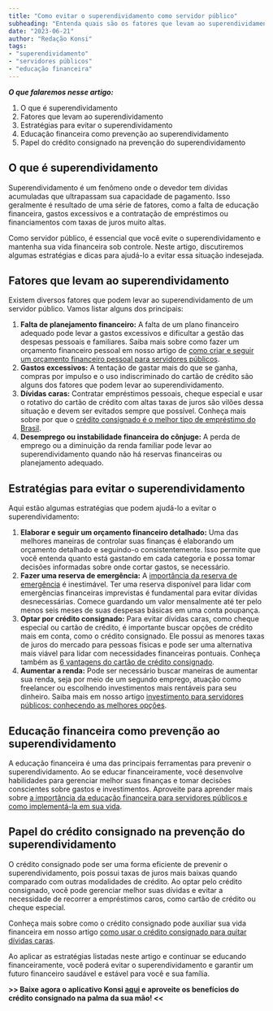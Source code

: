 ```yaml
---
title: "Como evitar o superendividamento como servidor público"
subheading: "Entenda quais são os fatores que levam ao superendividamento e como preveni-lo em sua vida financeira"
date: "2023-06-21"
author: "Redação Konsi"
tags:
- "superendividamento"
- "servidores públicos"
- "educação financeira"
---
```


_**O que falaremos nesse artigo:**_

1. O que é superendividamento
2. Fatores que levam ao superendividamento
3. Estratégias para evitar o superendividamento
4. Educação financeira como prevenção ao superendividamento
5. Papel do crédito consignado na prevenção do superendividamento

## O que é superendividamento

Superendividamento é um fenômeno onde o devedor tem dívidas acumuladas que ultrapassam sua capacidade de pagamento. Isso geralmente é resultado de uma série de fatores, como a falta de educação financeira, gastos excessivos e a contratação de empréstimos ou financiamentos com taxas de juros muito altas.

Como servidor público, é essencial que você evite o superendividamento e mantenha sua vida financeira sob controle. Neste artigo, discutiremos algumas estratégias e dicas para ajudá-lo a evitar essa situação indesejada.

## Fatores que levam ao superendividamento

Existem diversos fatores que podem levar ao superendividamento de um servidor público. Vamos listar alguns dos principais:

1. **Falta de planejamento financeiro:** A falta de um plano financeiro adequado pode levar a gastos excessivos e dificultar a gestão das despesas pessoais e familiares. Saiba mais sobre como fazer um orçamento financeiro pessoal em nosso artigo de [como criar e seguir um orçamento financeiro pessoal para servidores públicos](/como-criar-e-seguir-um-oramento-financeiro-pessoal-para-servidores-pblicos).
2. **Gastos excessivos:** A tentação de gastar mais do que se ganha, compras por impulso e o uso indiscriminado do cartão de crédito são alguns dos fatores que podem levar ao superendividamento.
3. **Dívidas caras:** Contratar empréstimos pessoais, cheque especial e usar o rotativo do cartão de crédito com altas taxas de juros são vilões dessa situação e devem ser evitados sempre que possível. Conheça mais sobre por que o [crédito consignado é o melhor tipo de empréstimo do Brasil](/5-motivos-para-escolher-o-credito-consignado-publico).
4. **Desemprego ou instabilidade financeira do cônjuge:** A perda de emprego ou a diminuição da renda familiar pode levar ao superendividamento quando não há reservas financeiras ou planejamento adequado.

## Estratégias para evitar o superendividamento

Aqui estão algumas estratégias que podem ajudá-lo a evitar o superendividamento:

1. **Elaborar e seguir um orçamento financeiro detalhado:** Uma das melhores maneiras de controlar suas finanças é elaborando um orçamento detalhado e seguindo-o consistentemente. Isso permite que você entenda quanto está gastando em cada categoria e possa tomar decisões informadas sobre onde cortar gastos, se necessário.
2. **Fazer uma reserva de emergência:** A [importância da reserva de emergência](/a-importncia-da-reserva-de-emergncia-e-como-constru-la-com-inteligncia-financeira) é inestimável. Ter uma reserva disponível para lidar com emergências financeiras imprevistas é fundamental para evitar dívidas desnecessárias. Comece guardando um valor mensalmente até ter pelo menos seis meses de suas despesas básicas em uma conta poupança.
3. **Optar por crédito consignado:** Para evitar dívidas caras, como cheque especial ou cartão de crédito, é importante buscar opções de crédito mais em conta, como o crédito consignado. Ele possui as menores taxas de juros do mercado para pessoas físicas e pode ser uma alternativa mais viável para lidar com necessidades financeiras pontuais. Conheça também as [6 vantagens do cartão de crédito consignado](/6-vantagens-do-cartao-de-credito-consignado).
4. **Aumentar a renda:** Pode ser necessário buscar maneiras de aumentar sua renda, seja por meio de um segundo emprego, atuação como freelancer ou escolhendo investimentos mais rentáveis para seu dinheiro. Saiba mais em nosso artigo [investimento para servidores públicos: conhecendo as melhores opções](/investimento-para-servidores-pblicos-conhecendo-as-melhores-opes).

## Educação financeira como prevenção ao superendividamento

A educação financeira é uma das principais ferramentas para prevenir o superendividamento. Ao se educar financeiramente, você desenvolve habilidades para gerenciar melhor suas finanças e tomar decisões conscientes sobre gastos e investimentos. Aproveite para aprender mais sobre [a importância da educação financeira para servidores públicos e como implementá-la em sua vida](/a-importncia-da-educao-financeira-para-servidores-pblicos-e-como-implement-la-em-sua-vida).

## Papel do crédito consignado na prevenção do superendividamento

O crédito consignado pode ser uma forma eficiente de prevenir o superendividamento, pois possui taxas de juros mais baixas quando comparado com outras modalidades de crédito. Ao optar pelo crédito consignado, você pode gerenciar melhor suas dívidas e evitar a necessidade de recorrer a empréstimos caros, como cartão de crédito ou cheque especial.

Conheça mais sobre como o crédito consignado pode auxiliar sua vida financeira em nosso artigo [como usar o crédito consignado para quitar dívidas caras](/como-usar-o-crdito-consignado-para-quitar-dvidas-caras).

Ao aplicar as estratégias listadas neste artigo e continuar se educando financeiramente, você poderá evitar o superendividamento e garantir um futuro financeiro saudável e estável para você e sua família.

**>> Baixe agora o aplicativo Konsi [aqui](https://www.konsi.com.br/download_app) e aproveite os benefícios do crédito consignado na palma da sua mão! <<**